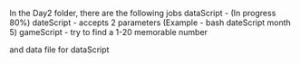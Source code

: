 In the Day2 folder, there are the following jobs
dataScript - (In progress 80%)
dateScript - accepts 2 parameters (Example - bash dateScript month 5)
gameScript - try to find a 1-20 memorable number

and data file for dataScript
